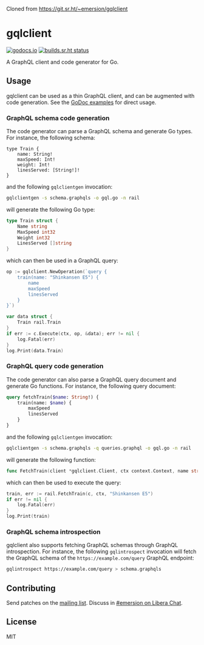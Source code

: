 Cloned from https://git.sr.ht/~emersion/gqlclient

# gqlclient

[![godocs.io](https://godocs.io/git.sr.ht/~emersion/gqlclient?status.svg)](https://godocs.io/git.sr.ht/~emersion/gqlclient)
[![builds.sr.ht status](https://builds.sr.ht/~emersion/gqlclient/commits.svg)](https://builds.sr.ht/~emersion/gqlclient/commits?)

A GraphQL client and code generator for Go.

## Usage

gqlclient can be used as a thin GraphQL client, and can be augmented with code
generation. See the [GoDoc examples] for direct usage.

### GraphQL schema code generation

The code generator can parse a GraphQL schema and generate Go types. For
instance, the following schema:

```graphqls
type Train {
	name: String!
	maxSpeed: Int!
	weight: Int!
	linesServed: [String!]!
}
```

and the following `gqlclientgen` invocation:

```sh
gqlclientgen -s schema.graphqls -o gql.go -n rail
```

will generate the following Go type:

```go
type Train struct {
	Name string
	MaxSpeed int32
	Weight int32
	LinesServed []string
}
```

which can then be used in a GraphQL query:

```go
op := gqlclient.NewOperation(`query {
	train(name: "Shinkansen E5") {
		name
		maxSpeed
		linesServed
	}
}`)

var data struct {
	Train rail.Train
}
if err := c.Execute(ctx, op, &data); err != nil {
	log.Fatal(err)
}
log.Print(data.Train)
```

### GraphQL query code generation

The code generator can also parse a GraphQL query document and generate Go
functions. For instance, the following query document:

```graphql
query fetchTrain($name: String!) {
	train(name: $name) {
		maxSpeed
		linesServed
	}
}
```

and the following `gqlclientgen` invocation:

```sh
gqlclientgen -s schema.graphqls -q queries.graphql -o gql.go -n rail
```

will generate the following function:

```go
func FetchTrain(client *gqlclient.Client, ctx context.Context, name string) (Train, error)
```

which can then be used to execute the query:

```go
train, err := rail.FetchTrain(c, ctx, "Shinkansen E5")
if err != nil {
	log.Fatal(err)
}
log.Print(train)
```

### GraphQL schema introspection

gqlclient also supports fetching GraphQL schemas through GraphQL introspection.
For instance, the following `gqlintrospect` invocation will fetch the GraphQL
schema of the `https://example.com/query` GraphQL endpoint:

```sh
gqlintrospect https://example.com/query > schema.graphqls
```

## Contributing

Send patches on the [mailing list]. Discuss in [#emersion on Libera Chat][IRC channel].

## License

MIT

[GoDoc examples]: https://godocs.io/git.sr.ht/~emersion/gqlclient#example-Client-Execute
[mailing list]: https://lists.sr.ht/~emersion/gqlclient-dev
[IRC channel]: ircs://irc.libera.chat/#emersion
